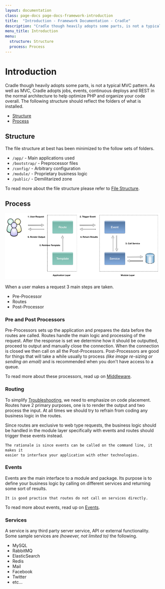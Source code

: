```yaml
---
layout: documentation
class: page-docs page-docs-framework-introduction
title:  "Introduction - Framework Documentation - Cradle"
description: "Cradle though heavily adopts some parts, is not a typical MVC pattern. As well as MVC, Cradle adopts jobs, events, continuous deploys and REST in the normal architecture to help optimize PHP and organize your code overall."
menu_title: Introduction
menu:
  structure: Structure
  process: Process
---
```

# Introduction

Cradle though heavily adopts some parts, is not a typical MVC pattern. As well
as MVC, Cradle adopts jobs, events, continuous deploys and REST in the normal
architecture to help optimize PHP and organize your code overall. The following
structure should reflect the folders of what is installed.

 - [Structure](#structure)
 - [Process](#process)

<a name="structure"></a>
## Structure

The file structure at best has been minimized to the follow sets of folders.

 - `/app/` - Main applications used
 - `/bootstrap/` - Preprocessor files
 - `/config/` - Arbitrary configuration
 - `/module/` - Proprietary business logic
 - `/public/` - Demilitarized zone

To read more about the file structure please refer to
[File Structure](/docs/framework/structure.html).

<a name="process"></a>
## Process

![Application Structure](/images/structure.png)

When a user makes a request 3 main steps are taken.

 - Pre-Processor
 - Routes
 - Post-Processor

### Pre and Post Processors

Pre-Processors sets up the application and prepares the data before the routes
are called. Routes handle the main logic and processing of the request. After
the response is set we determine how it should be outputted, proceed to
output and manually close the connection. When the connection is closed we then
call on all the Post-Processors. Post-Processors are good for things that will
take a while usually to process *(like image re-sizing or sending an email)*
and is recommended when you don't have access to a queue.

To read more about these processors, read up on
[Middleware](/docs/concepts/middleware.html).

### Routing

To simplify [Troubleshooting](/docs/framework/troubleshooting.html), we need to
emphasize on code placement. Routes have 2 primary purposes, one is to render
the output and two process the input. At all times we should try to refrain from
coding any business logic in the routes.

Since routes are exclusive to web type requests, the business logic should be
handled in the module layer specifically with events and routes should trigger
these events instead.

```info
The rationale is since events can be called on the command line, it makes it
easier to interface your application with other technologies.
```

### Events

Events are the main interface to a module and package. Its purpose is to define
your business logic by calling on different services and returning some sort of
results.

```info
It is good practice that routes do not call on services directly.
```

To read more about events, read up on
[Events](/docs/concepts/events.html).

### Services

A service is any third party server service, API or external functionality. Some
sample services are *(however, not limited to)* the following.

 - MySQL
 - RabbitMQ
 - ElasticSearch
 - Redis
 - Mail
 - Facebook
 - Twitter
 - etc...
